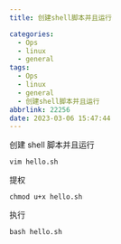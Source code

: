 ```yaml
---
title: 创建shell脚本并且运行

categories:
  - Ops
  - linux
  - general
tags:
  - Ops
  - linux
  - general
  - 创建shell脚本并且运行
abbrlink: 22256
date: 2023-03-06 15:47:44
---
```


创建 shell 脚本并且运行

```shenll
vim hello.sh
```

提权

```shell
chmod u+x hello.sh
```

执行

```shell
bash hello.sh
```
